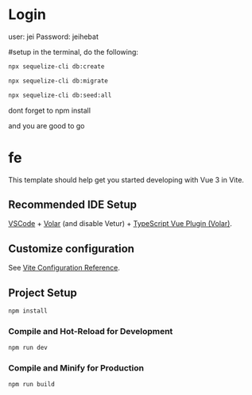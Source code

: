 # Login
user: jei
Password: jeihebat

#setup
in the terminal, do the following: 
```sh
npx sequelize-cli db:create
```
```sh
npx sequelize-cli db:migrate
```
```sh
npx sequelize-cli db:seed:all
```
dont forget to npm install

and you are good to go

# fe

This template should help get you started developing with Vue 3 in Vite.

## Recommended IDE Setup

[VSCode](https://code.visualstudio.com/) + [Volar](https://marketplace.visualstudio.com/items?itemName=Vue.volar) (and disable Vetur) + [TypeScript Vue Plugin (Volar)](https://marketplace.visualstudio.com/items?itemName=Vue.vscode-typescript-vue-plugin).

## Customize configuration

See [Vite Configuration Reference](https://vitejs.dev/config/).

## Project Setup

```sh
npm install
```

### Compile and Hot-Reload for Development

```sh
npm run dev
```

### Compile and Minify for Production

```sh
npm run build
```
